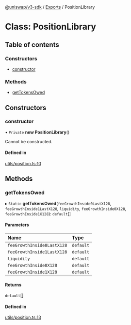 [@uniswap/v3-sdk](../README.md) / [Exports](../modules.md) / PositionLibrary

# Class: PositionLibrary

## Table of contents

### Constructors

- [constructor](PositionLibrary.md#constructor)

### Methods

- [getTokensOwed](PositionLibrary.md#gettokensowed)

## Constructors

### constructor

• `Private` **new PositionLibrary**()

Cannot be constructed.

#### Defined in

[utils/position.ts:10](https://github.com/Uniswap/v3-sdk/blob/08a7c05/src/utils/position.ts#L10)

## Methods

### getTokensOwed

▸ `Static` **getTokensOwed**(`feeGrowthInside0LastX128`, `feeGrowthInside1LastX128`, `liquidity`, `feeGrowthInside0X128`, `feeGrowthInside1X128`): `default`[]

#### Parameters

| Name | Type |
| :------ | :------ |
| `feeGrowthInside0LastX128` | `default` |
| `feeGrowthInside1LastX128` | `default` |
| `liquidity` | `default` |
| `feeGrowthInside0X128` | `default` |
| `feeGrowthInside1X128` | `default` |

#### Returns

`default`[]

#### Defined in

[utils/position.ts:13](https://github.com/Uniswap/v3-sdk/blob/08a7c05/src/utils/position.ts#L13)
